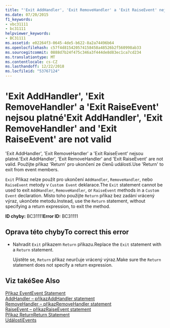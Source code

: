 ```yaml
---
title: "'Exit AddHandler', 'Exit RemoveHandler' a 'Exit RaiseEvent' nejsou platné"
ms.date: 07/20/2015
f1_keywords:
- vbc31111
- bc31111
helpviewer_keywords:
- BC31111
ms.assetid: e02264f3-0645-4de5-b622-8a2a74496b64
ms.openlocfilehash: c57f4d815420574158458a48526b2f560998ab33
ms.sourcegitcommit: 0888d7b24f475c346a3f444de8d83ec1ca7cd234
ms.translationtype: MT
ms.contentlocale: cs-CZ
ms.lasthandoff: 12/22/2018
ms.locfileid: "53767124"
---
```

# <a name="exit-addhandler-exit-removehandler-and-exit-raiseevent-are-not-valid"></a><span data-ttu-id="60e48-102">'Exit AddHandler', 'Exit RemoveHandler' a 'Exit RaiseEvent' nejsou platné</span><span class="sxs-lookup"><span data-stu-id="60e48-102">'Exit AddHandler', 'Exit RemoveHandler' and 'Exit RaiseEvent' are not valid</span></span>
<span data-ttu-id="60e48-103">'Exit AddHandler', 'Exit RemoveHandler' a 'Exit RaiseEvent' nejsou platné.</span><span class="sxs-lookup"><span data-stu-id="60e48-103">'Exit AddHandler', 'Exit RemoveHandler' and 'Exit RaiseEvent' are not valid.</span></span> <span data-ttu-id="60e48-104">Použijte příkaz 'Return' pro ukončení ze členů událostí.</span><span class="sxs-lookup"><span data-stu-id="60e48-104">Use 'Return' to exit from event members.</span></span>  
  
 <span data-ttu-id="60e48-105">`Exit` Příkaz nelze použít pro ukončení `AddHandler`, `RemoveHandler`, nebo `RaiseEvent` metody v `Custom Event` deklarace.</span><span class="sxs-lookup"><span data-stu-id="60e48-105">The `Exit` statement cannot be used to exit `AddHandler`, `RemoveHandler`, or `RaiseEvent` methods in a `Custom Event` declaration.</span></span> <span data-ttu-id="60e48-106">Místo toho použijte `Return` příkaz bez zadání vrácený výraz, ukončete metodu.</span><span class="sxs-lookup"><span data-stu-id="60e48-106">Instead, use the `Return` statement, without specifying a return expression, to exit the method.</span></span>  
  
 <span data-ttu-id="60e48-107">**ID chyby:** BC31111</span><span class="sxs-lookup"><span data-stu-id="60e48-107">**Error ID:** BC31111</span></span>  
  
## <a name="to-correct-this-error"></a><span data-ttu-id="60e48-108">Oprava této chyby</span><span class="sxs-lookup"><span data-stu-id="60e48-108">To correct this error</span></span>  
  
-   <span data-ttu-id="60e48-109">Nahradit `Exit` příkazem `Return` příkazu.</span><span class="sxs-lookup"><span data-stu-id="60e48-109">Replace the `Exit` statement with a `Return` statement.</span></span>  
  
     <span data-ttu-id="60e48-110">Ujistěte se, `Return` příkaz neurčuje vrácený výraz.</span><span class="sxs-lookup"><span data-stu-id="60e48-110">Make sure the `Return` statement does not specify a return expression.</span></span>  
  
## <a name="see-also"></a><span data-ttu-id="60e48-111">Viz také</span><span class="sxs-lookup"><span data-stu-id="60e48-111">See Also</span></span>  
 [<span data-ttu-id="60e48-112">Příkaz Event</span><span class="sxs-lookup"><span data-stu-id="60e48-112">Event Statement</span></span>](../../visual-basic/language-reference/statements/event-statement.md)  
 [<span data-ttu-id="60e48-113">AddHandler – příkaz</span><span class="sxs-lookup"><span data-stu-id="60e48-113">AddHandler statement</span></span>](~/docs/visual-basic/language-reference/statements/addhandler-statement.md)  
 [<span data-ttu-id="60e48-114">RemoveHandler – příkaz</span><span class="sxs-lookup"><span data-stu-id="60e48-114">RemoveHandler statement</span></span>](~/docs/visual-basic/language-reference/statements/removehandler-statement.md)  
 [<span data-ttu-id="60e48-115">RaiseEvent – příkaz</span><span class="sxs-lookup"><span data-stu-id="60e48-115">RaiseEvent statement</span></span>](~/docs/visual-basic/language-reference/statements/raiseevent-statement.md)  
 [<span data-ttu-id="60e48-116">Příkaz Return</span><span class="sxs-lookup"><span data-stu-id="60e48-116">Return Statement</span></span>](../../visual-basic/language-reference/statements/return-statement.md)  
 [<span data-ttu-id="60e48-117">Události</span><span class="sxs-lookup"><span data-stu-id="60e48-117">Events</span></span>](../../visual-basic/programming-guide/language-features/events/index.md)
